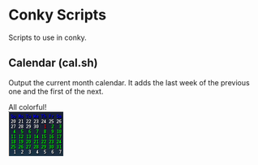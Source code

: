 # Conky Scripts

Scripts to use in conky.

## Calendar (cal.sh)

Output the current month calendar. It adds the last week of the previous one and
the first of the next.

All colorful!<br>
![](cal.sh.png)
